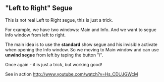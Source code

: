 ## "Left to Right" Segue

This is not real Left to Right segue, this is just a trick.

For example, we have two windows: Main and Info. And we want to segue Info window from left to right.

The main idea is to use the **standard** show segue and his invisible activate when opening the Info window. So we moving to Main window and can use **unwind segue** from left by taping the button "i".

Once again - it is just a trick, but working good!


See in action http://www.youtube.com/watch?v=Hs_CDUJGWcM
